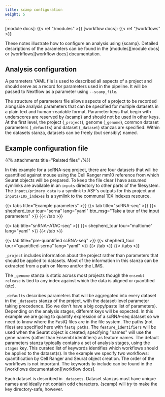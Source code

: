 ```yaml
---
title: scamp configuration
weight: 5
---
```


[module docs]: {{< ref "/modules" >}}
[workflow docs]: {{< ref "/workflows" >}}

These notes illustrate how to configure an analysis using {scamp}. Detailed descriptions of the parameters can be found in the [modules][module docs] or [workflows][workflow docs] documentation.

<!--more-->

## Analysis configuration

A parameters YAML file is used to described all aspects of a project and should serve as a record for parameters used in the pipeline. It will be passed to Nextflow as a parameter using `--scamp_file`.

The structure of parameters file allows aspects of a project to be recorded alongside analysis parameters that can be specified for multiple datasets in a plain text and human-readable format. Parameter keys that begin with underscores are reserved by {scamp} and should not be used in other keys. At the first level, the project (`_project`), genome (`_genome`), common dataset parameters (`_defaults`) and dataset (`_dataset`) stanzas are specified. Within the datasets stanza, datasets can be freely (but sensibly) named.

## Example configuration file

{{% attachments title="Related files" /%}}

In this example for a scRNA-seq project, there are four datasets that will be quantified against mouse using the Cell Ranger mm10 reference from which Seurat objects will be prepared. To keep the file clear I have assumed symlinks are available in an `inputs` directory to other parts of the filesystem. The `inputs/primary_data` is a symlink to ASF's outputs for this project and `inputs/10x_indexes` is a symlink to the communal 10X indexes resource.

{{< tabs title="Example parameters" >}}
{{< tab title="scRNA-seq" >}}
{{< shepherd_tour tour="scrna" lang="yaml" btn_msg="Take a tour of the input parameters" >}}
{{< /tab >}}

{{< tab title="snRNA+ATAC-seq" >}}
{{< shepherd_tour tour="multiome" lang="yaml" >}}
{{< /tab >}}

{{< tab title="pre-quantified scRNA-seq" >}}
{{< shepherd_tour tour="quantified-scrna" lang="yaml" >}}
{{< /tab >}}
{{< /tabs >}}

`_project` includes information about the project rather than parameters that should be applied to datasets. Most of the information in this stanza can be extracted from a path on Nemo and/or the LIMS.

The `_genome` stanza is static across most projects though the `ensembl release` is tied to any index against which the data is aligned or quantified (etc).

`_defaults` describes parameters that will be aggregated into every dataset in the `_datasets` stanza of the project, with the dataset-level parameter taking precedence. (So we don't have a big copy/paste list of parameters). Depending on the analysis stages, different keys will be expected. In this example we are going to quantify expression of a scRNA-seq dataset so we need to know where the FastQ files are in the file system. The paths (not files) are specified here with `fastq paths`. The `feature_identifiers` will be used when the Seurat object is created; specifying "names" will use the gene names (rather than Ensembl identifiers) as feature names. The default parameters stanza typically contains a set of analysis stages, using the `stages` key. This curated list of keywords identifies which workflows should be applied to the dataset(s). In the example we specify two workflows: quantification by Cell Ranger and Seurat object creation. The order of the workflows is not important. The keywords to include can be found in the [workflows documentation][workflow docs].

Each dataset is described in `_datasets`. Dataset stanzas must have unique names and ideally not contain odd characters. {scamp} will _try_ to make the key directory-safe, however.
